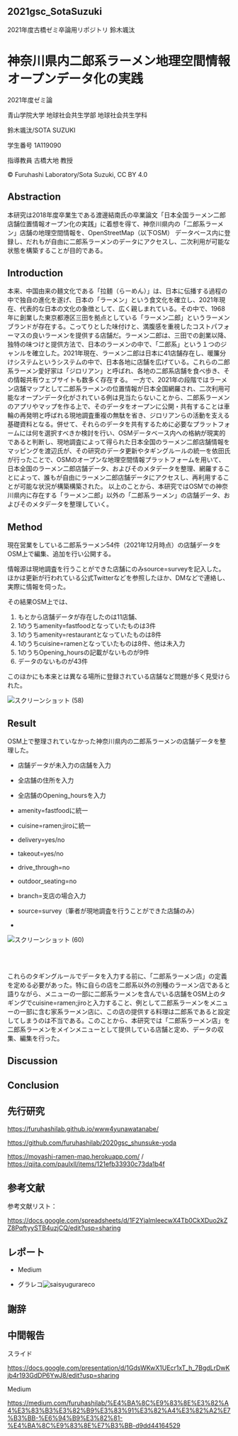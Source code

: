 ## 2021gsc_SotaSuzuki
2021年度古橋ゼミ卒論用リポジトリ 鈴木颯汰

# 神奈川県内二郎系ラーメン地理空間情報オープンデータ化の実践

2021年度ゼミ論

青山学院大学 地球社会共生学部 地球社会共生学科

鈴木颯汰/SOTA SUZUKI

学生番号 1A119090

指導教員 古橋大地 教授

© Furuhashi Laboratory/Sota Suzuki, CC BY 4.0

## Abstraction

本研究は2018年度卒業生である渡邊結南氏の卒業論文「日本全国ラーメン二郎店舗位置情報オープン化の実践」に着想を得て、神奈川県内の「二郎系ラーメン」店舗の地理空間情報を、OpenStreetMap（以下OSM）
データベース内に登録し、だれもが自由に二郎系ラーメンのデータにアクセスし、二次利用が可能な状態を構築することが目的である。

## Introduction

本来、中国由来の麺文化である「拉麺（らーめん）」は、日本に伝播する過程の中で独自の進化を遂げ、日本の「ラーメン」という食文化を確立し、2021年現在、代表的な日本の文化の象徴として、広く親しまれている。その中で、1968年に創業した東京都港区三田を拠点としている「ラーメン二郎」というラーメンブランドが存在する。こってりとした味付けと、満腹感を重視したコストパフォーマスの良いラーメンを提供する店舗だ。ラーメン二郎は、三田での創業以降、独特の味つけと提供方法で、日本のラーメンの中で、「二郎系」という１つのジャンルを確立した。2021年現在、ラーメン二郎は日本に41店舗存在し、暖簾分けシステムというシステムの中で、日本各地に店舗を広げている。これらの二郎系ラーメン愛好家は「ジロリアン」と呼ばれ、各地の二郎系店舗を食べ歩き、その情報共有ウェブサイトも数多く存在する。 一方で、2021年の段階ではラーメン店舗マップとして二郎系ラーメンの位置情報が日本全国網羅され、二次利用可能なオープンデータ化がされている例は見当たらないことから、二郎系ラーメンのアプリやマップを作る上で、そのデータをオープンに公開・共有することは車輪の再発明と呼ばれる現地調査重複の無駄を省き、ジロリアンらの活動を支える基礎資料となる。併せて、それらのデータを共有するために必要なプラットフォームには何を選択すべきか検討を行い、OSMデータベース内への格納が現実的であると判断し、現地調査によって得られた日本全国のラーメン二郎店舗情報をマッピングを渡辺氏が、その研究のデータ更新やタギングルールの統一を依田氏が行ったことで、OSMのオープンな地理空間情報プラットフォームを用いて、日本全国のラーメン二郎店舗データ、およびそのメタデータを整理、網羅することによって、誰もが自由にラーメン二郎店舗データにアクセスし、再利用することが可能な状況が構築構築された。 以上のことから、本研究ではOSMでの神奈川県内に存在する「ラーメン二郎」以外の「二郎系ラーメン」の店舗データ、およびそのメタデータを整理していく。

## Method

現在営業をしている二郎系ラーメン54件（2021年12月時点）の店舗データをOSM上で編集、追加を行い公開する。

情報源は現地調査を行うことができた店舗にのみsource=surveyを記入した。ほかは更新が行われている公式Twitterなどを参照したほか、DMなどで連絡し、実際に情報を伺った。

その結果OSM上では、

1. もとから店舗データが存在したのは11店舗、
2. 1のうちamenity=fastfoodとなっていたものは3件
3. 1のうちamenity=restaurantとなっていたものは8件
4. 1のうちcuisine=ramenとなっていたものは8件、他は未入力
5. 1のうちOpening_hoursの記載がないものが9件
6. データのないものが43件

このほかにも本来とは異なる場所に登録されている店舗など問題が多く見受けられた。

![スクリーンショット (58)](https://user-images.githubusercontent.com/72395572/152494561-6a2a4c1b-4ff1-4de2-9a85-47db7214c2ee.png)

## Result

OSM上で整理されていなかった神奈川県内の二郎系ラーメンの店舗データを整理した。

- 店舗データが未入力の店舗を入力

- 全店舗の住所を入力

- 全店舗のOpening_hoursを入力

- amenity=fastfoodに統一

- cuisine=ramen;jiroに統一

- delivery=yes/no

- takeout=yes/no

- drive_through=no

- outdoor_seating=no

- branch=支店の場合入力

- source=survey（筆者が現地調査を行うことができた店舗のみ）
- 
![スクリーンショット (60)](https://user-images.githubusercontent.com/72395572/152494771-cf9e3783-b450-42cf-beb3-1be9afcc1e52.png)

<br>
<br>

これらのタギングルールでデータを入力する前に、「二郎系ラーメン店」の定義を定める必要があった。特に自らの店を二郎系以外の別種のラーメン店であると語りながら、メニューの一部に二郎系ラーメンを含んでいる店舗をOSM上のタギングでcuisine=ramen;jiroと入力すること、例として二郎系ラーメンをメニューの一部に含む家系ラーメン店に、この店の提供する料理は二郎系であると設定してしまうのは不当である。このことから、本研究では「二郎系ラーメン店」を二郎系ラーメンをメインメニューとして提供している店舗と定め、データの収集、編集を行った。

## Discussion

## Conclusion

## 先行研究

https://furuhashilab.github.io/www4yunawatanabe/

https://github.com/furuhashilab/2020gsc_shunsuke-yoda

https://moyashi-ramen-map.herokuapp.com/ / https://qiita.com/paulxll/items/121efb33930c73da1b4f

## 参考文献

参考文献リスト：

https://docs.google.com/spreadsheets/d/1F2YjalmIeecwX4Tb0CkXDuo2kZZ8PqftyySTB4uzjCQ/edit?usp=sharing

## レポート

- Medium

- グラレコ![saisyugurareco](https://user-images.githubusercontent.com/72395572/152490276-e6802f7f-730b-4597-bb27-7230b0632fce.jpg)


## 謝辞

## 中間報告

スライド

https://docs.google.com/presentation/d/1GdsWKwX1UEcr1xT_h_7BgdLrDwKjb4r193GdDP6YwJ8/edit?usp=sharing

Medium

https://medium.com/furuhashilab/%E4%BA%8C%E9%83%8E%E3%82%A4%E3%83%B3%E3%82%B9%E3%83%91%E3%82%A4%E3%82%A2%E7%B3%BB-%E6%94%B9%E3%82%81-%E4%BA%8C%E9%83%8E%E7%B3%BB-d9dd44164529
















